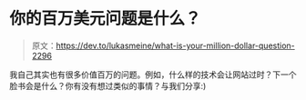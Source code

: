 # 你的百万美元问题是什么？

> 原文：<https://dev.to/lukasmeine/what-is-your-million-dollar-question-2296>

我自己其实也有很多价值百万的问题。例如，什么样的技术会让网站过时？下一个脸书会是什么？你有没有想过类似的事情？与我们分享:)